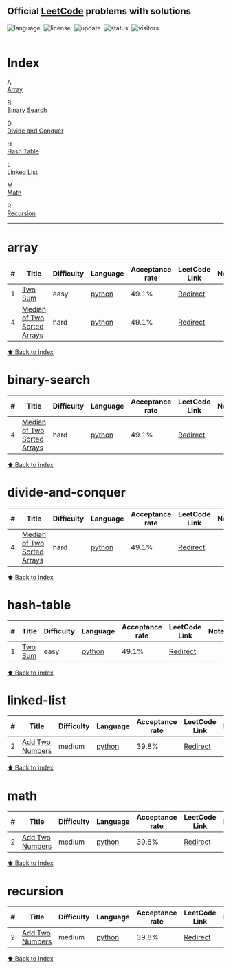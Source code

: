 
## Official [LeetCode](https://leetcode.com/problemset/all/) problems with solutions


![language](https://img.shields.io/badge/language-python%20%2F%20javascript-blue)&nbsp;
![license](https://img.shields.io/badge/license-MIT-orange)&nbsp;
![update](https://img.shields.io/badge/update-weekly-blue)&nbsp;
![status](https://img.shields.io/badge/status-stable-orange)&nbsp;
![visitors](https://visitor-badge.laobi.icu/badge?page_id=sudhirrd007.leetcode.solutions)&nbsp;
<br><br>


# Index
A <br> 
[Array](#array) <br> 
 
B <br> 
[Binary Search](#binary-search) <br> 
 
D <br> 
[Divide and Conquer](#divide-and-conquer) <br> 
 
H <br> 
[Hash Table](#hash-table) <br> 
 
L <br> 
[Linked List](#linked-list) <br> 
 
M <br> 
[Math](#math) <br> 
 
R <br> 
[Recursion](#recursion) <br> 
 
<hr> 

# array

|  #  | Title  |   Difficulty  |    Language   | Acceptance rate | LeetCode Link | Notes |
|-----|------- |  ------------ | ------------- | --------------- | ------------- | ----- |
| 1 | [Two Sum](../Array/0001_Two_sum.py) | easy | [python](../Array/0001_Two_sum.py) | 49.1% | [Redirect](https://leetcode.com/problems/two-sum/) | |
| 4 | [Median of Two Sorted Arrays](../Array/0004_Median_of_Two_Sorted_Arrays.py) | hard | [python](../Array/0004_Median_of_Two_Sorted_Arrays.py) | 49.1% | [Redirect](https://leetcode.com/problems/two-sum/) | |

[⬆️ Back to index](#index) <br> 

# binary-search

|  #  | Title  |   Difficulty  |    Language   | Acceptance rate | LeetCode Link | Notes |
|-----|------- |  ------------ | ------------- | --------------- | ------------- | ----- |
| 4 | [Median of Two Sorted Arrays](../BinarySearch/0004_Median_of_Two_Sorted_Arrays.py) | hard | [python](../BinarySearch/0004_Median_of_Two_Sorted_Arrays.py) | 49.1% | [Redirect](https://leetcode.com/problems/two-sum/) | |

[⬆️ Back to index](#index) <br> 

# divide-and-conquer

|  #  | Title  |   Difficulty  |    Language   | Acceptance rate | LeetCode Link | Notes |
|-----|------- |  ------------ | ------------- | --------------- | ------------- | ----- |
| 4 | [Median of Two Sorted Arrays](../DivideAndConquer/0004_Median_of_Two_Sorted_Arrays.py) | hard | [python](../DivideAndConquer/0004_Median_of_Two_Sorted_Arrays.py) | 49.1% | [Redirect](https://leetcode.com/problems/two-sum/) | |

[⬆️ Back to index](#index) <br> 

# hash-table

|  #  | Title  |   Difficulty  |    Language   | Acceptance rate | LeetCode Link | Notes |
|-----|------- |  ------------ | ------------- | --------------- | ------------- | ----- |
| 1 | [Two Sum](../HashTable/0001_Two_sum.py) | easy | [python](../HashTable/0001_Two_sum.py) | 49.1% | [Redirect](https://leetcode.com/problems/two-sum/) | |

[⬆️ Back to index](#index) <br> 

# linked-list

|  #  | Title  |   Difficulty  |    Language   | Acceptance rate | LeetCode Link | Notes |
|-----|------- |  ------------ | ------------- | --------------- | ------------- | ----- |
| 2 | [Add Two Numbers](../LinkedList/0002_Add_Two_Numbers.py) | medium | [python](../LinkedList/0002_Add_Two_Numbers.py) | 39.8% | [Redirect](https://leetcode.com/problems/add-two-numbers/) | |

[⬆️ Back to index](#index) <br> 

# math

|  #  | Title  |   Difficulty  |    Language   | Acceptance rate | LeetCode Link | Notes |
|-----|------- |  ------------ | ------------- | --------------- | ------------- | ----- |
| 2 | [Add Two Numbers](../Math/0002_Add_Two_Numbers.py) | medium | [python](../Math/0002_Add_Two_Numbers.py) | 39.8% | [Redirect](https://leetcode.com/problems/add-two-numbers/) | |

[⬆️ Back to index](#index) <br> 

# recursion

|  #  | Title  |   Difficulty  |    Language   | Acceptance rate | LeetCode Link | Notes |
|-----|------- |  ------------ | ------------- | --------------- | ------------- | ----- |
| 2 | [Add Two Numbers](../Recursion/0002_Add_Two_Numbers.py) | medium | [python](../Recursion/0002_Add_Two_Numbers.py) | 39.8% | [Redirect](https://leetcode.com/problems/add-two-numbers/) | |

[⬆️ Back to index](#index) <br> 



